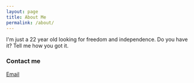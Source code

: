 ```yaml
---
layout: page
title: About Me
permalink: /about/
---
```


I'm just a 22 year old looking for freedom and independence.
Do you have it?
Tell me how you got it.

### Contact me

[Email](mailto:madhu4surisetti@gmail.com)
